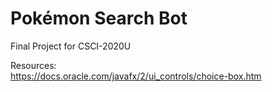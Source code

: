 # Pokémon Search Bot
 Final Project for CSCI-2020U

Resources:
<br>https://docs.oracle.com/javafx/2/ui_controls/choice-box.htm